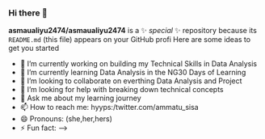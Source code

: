 ### Hi there 👋
**asmaualiyu2474/asmaualiyu2474** is a ✨ _special_ ✨ repository because its `README.md` (this file) appears on your GitHub profi
Here are some ideas to get you started
- 🔭 I’m currently working on building my Technical Skills in Data Analysis
- 🌱 I’m currently learning Data Analysis in the NG30 Days of Learning
- 👯 I’m looking to collaborate on everthing Data Analysis and Project
- 🤔 I’m looking for help with breaking down technical concepts
- 💬 Ask me about my learning journey
- 📫 How to reach me: hyyps:/twitter.com/ammatu_sisa
- 😄 Pronouns: (she,her,hers)
- ⚡ Fun fact: 
-->
